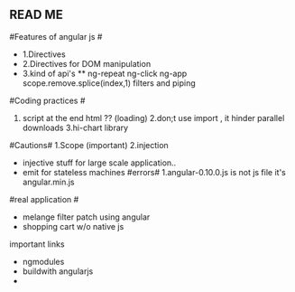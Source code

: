 ## READ ME ##
#Features of angular js #
+ 1.Directives
+ 2.Directives for DOM manipulation
+ 3.kind of api's 
** ng-repeat
ng-click
ng-app
scope.remove.splice(index,1)
filters and piping

#Coding practices # 
1. script at the end html ?? (loading)
2.don;t use import , it hinder parallel downloads
3.hi-chart library

#Cautions#
1.Scope (important)
2.injection
+ injective stuff for large scale application..
+ emit for stateless machines
#errors#
1.angular-0.10.0.js is not js file it's angular.min.js 

#real application #
+ melange filter patch using angular
+ shopping cart w/o native js

important links
+ ngmodules
+ buildwith angularjs
+ 
